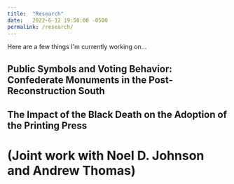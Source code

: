```yaml
---
title:  "Research"
date:   2022-6-12 19:50:00 -0500
permalink: /research/
---
```


Here are a few things I'm currently working on...

## Public Symbols and Voting Behavior: Confederate Monuments in the Post-Reconstruction South

## The Impact of the Black Death on the Adoption of the Printing Press
# (Joint work with Noel D. Johnson and Andrew Thomas)